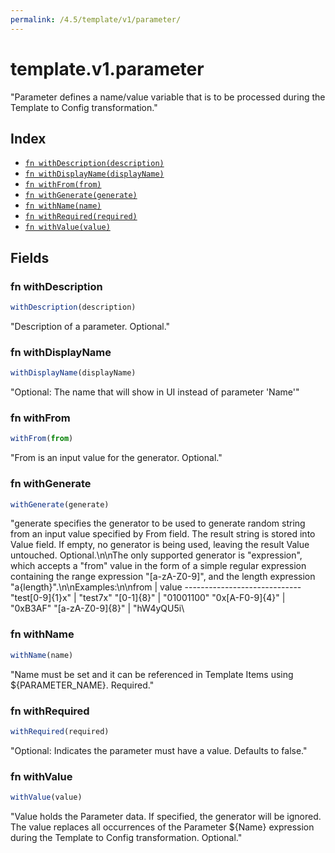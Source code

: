 ```yaml
---
permalink: /4.5/template/v1/parameter/
---
```


# template.v1.parameter

"Parameter defines a name/value variable that is to be processed during the Template to Config transformation."

## Index

* [`fn withDescription(description)`](#fn-withdescription)
* [`fn withDisplayName(displayName)`](#fn-withdisplayname)
* [`fn withFrom(from)`](#fn-withfrom)
* [`fn withGenerate(generate)`](#fn-withgenerate)
* [`fn withName(name)`](#fn-withname)
* [`fn withRequired(required)`](#fn-withrequired)
* [`fn withValue(value)`](#fn-withvalue)

## Fields

### fn withDescription

```ts
withDescription(description)
```

"Description of a parameter. Optional."

### fn withDisplayName

```ts
withDisplayName(displayName)
```

"Optional: The name that will show in UI instead of parameter 'Name'"

### fn withFrom

```ts
withFrom(from)
```

"From is an input value for the generator. Optional."

### fn withGenerate

```ts
withGenerate(generate)
```

"generate specifies the generator to be used to generate random string from an input value specified by From field. The result string is stored into Value field. If empty, no generator is being used, leaving the result Value untouched. Optional.\n\nThe only supported generator is \"expression\", which accepts a \"from\" value in the form of a simple regular expression containing the range expression \"[a-zA-Z0-9]\", and the length expression \"a{length}\".\n\nExamples:\n\nfrom             | value ----------------------------- \"test[0-9]{1}x\"  | \"test7x\" \"[0-1]{8}\"       | \"01001100\" \"0x[A-F0-9]{4}\"  | \"0xB3AF\" \"[a-zA-Z0-9]{8}\" | \"hW4yQU5i\

### fn withName

```ts
withName(name)
```

"Name must be set and it can be referenced in Template Items using ${PARAMETER_NAME}. Required."

### fn withRequired

```ts
withRequired(required)
```

"Optional: Indicates the parameter must have a value.  Defaults to false."

### fn withValue

```ts
withValue(value)
```

"Value holds the Parameter data. If specified, the generator will be ignored. The value replaces all occurrences of the Parameter ${Name} expression during the Template to Config transformation. Optional."